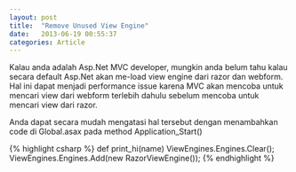 ```yaml
---
layout: post
title:  "Remove Unused View Engine"
date:   2013-06-19 00:55:37
categories: Article
---
```

Kalau anda adalah Asp.Net MVC developer, mungkin anda belum tahu kalau secara default Asp.Net akan me-load view engine dari razor dan webform. Hal ini dapat menjadi performance issue karena MVC akan mencoba untuk mencari view dari webform terlebih dahulu sebelum mencoba untuk mencari view dari razor.

Anda dapat secara mudah mengatasi hal tersebut dengan menambahkan code di Global.asax pada method Application_Start()

{% highlight csharp %}
def print_hi(name)
ViewEngines.Engines.Clear();
ViewEngines.Engines.Add(new RazorViewEngine());
{% endhighlight %}

